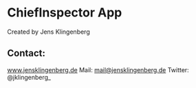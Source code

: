 # ChiefInspector App
Created by Jens Klingenberg

## Contact:
www.jensklingenberg.de
Mail: mail@jensklingenberg.de
Twitter: @jklingenberg_
